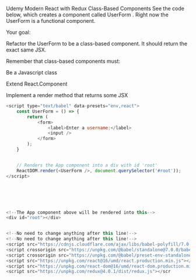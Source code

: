 Udemy
Modern React with Redux
Class-Based Components
See the code below, which creates a component called UserForm .  Right now the UserForm is a functional component.

Your goal:

Refactor the UserForm to be a class-based component.  It should return the exact same JSX.

Remember that class-based components must:

Be a Javascript class

Extend React.Component

Implement a render method that returns some JSX


```javascript
<script type="text/babel" data-presets="env,react">
    const UserForm = () => {
        return (
            <form>
                <label>Enter a username:</label>
                <input />
            </form>
        );
    }


    // Renders the App component into a div with id 'root'
    ReactDOM.render(<UserForm />, document.querySelector('#root'));
</script>






<!--The App component above will be rendered into this-->
<div id="root"></div>


<!--No need to change anything after this line!-->
<!--No need to change anything after this line!-->
<script src="https://cdnjs.cloudflare.com/ajax/libs/babel-polyfill/7.0.0/polyfill.min.js"></script>
<script crossorigin src="https://unpkg.com/@babel/standalone@7.0.0/babel.min.js"></script>
<script crossorigin src="https://unpkg.com/@babel/preset-env-standalone@7.0.0/babel-preset-env.min.js"></script>
<script src="https://unpkg.com/react@16/umd/react.production.min.js"></script>
<script src="https://unpkg.com/react-dom@16/umd/react-dom.production.min.js"></script>
<script src="https://unpkg.com/redux@4.0.1/dist/redux.js"></scr
```

